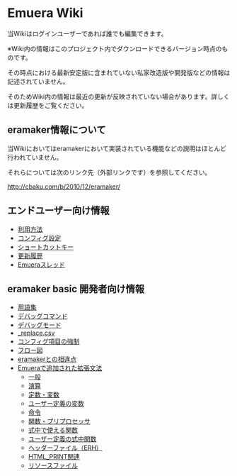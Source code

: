 ﻿# Emuera Wiki

当Wikiはログインユーザーであれば誰でも編集できます。

※Wiki内の情報はこのプロジェクト内でダウンロードできるバージョン時点のものです。

その時点における最新安定版に含まれていない私家改造版や開発版などの情報は記述されていません。

そのためWiki内の情報は最近の更新が反映されていない場合があります。詳しくは更新履歴をご覧ください。

## eramaker情報について

当Wikiにおいてはeramakerにおいて実装されている機能などの説明はほとんど行われていません。

それらについては次のリンク先（外部リンクです）を参照してください。

http://cbaku.com/b/2010/12/eramaker/

## エンドユーザー向け情報

+ [利用方法]()
+ [コンフィグ設定]()
+ [ショートカットキー]()
+ [更新履歴]()
+ [Emueraスレッド]()

## eramaker basic 開発者向け情報

+ [用語集](/Wiki/emuera_wiki/eramaker_base_dev_info_jp_edition/emudic_jp.md)
+ [デバッグコマンド](/Wiki/emuera_wiki/eramaker_base_dev_info_jp_edition/debugcom_jp.md)
+ [デバッグモード](/Wiki/emuera_wiki/eramaker_base_dev_info_jp_edition/debug_jp.md)
+ [\_replace.csv](/Wiki/emuera_wiki/eramaker_base_dev_info_jp_edition/replace_jp.md)
+ [コンフィグ項目の強制](/Wiki/emuera_wiki/eramaker_base_dev_info_jp_edition/exconfig_jp.md)
+ [フロー図](/Wiki/emuera_wiki/eramaker_base_dev_info_jp_edition/flow_jp.md)
+ [eramakerとの相違点](/Wiki/emuera_wiki/eramaker_base_dev_info_jp_edition/diff_jp.md)
+ [Emueraで追加された拡張文法](/Wiki/emuera_wiki/eramaker_base_dev_info_jp_edition/extended_jp.md)
	+ [一般]()
	+ [演算]()
	+ [定数・変数]()
	+ [ユーザー定義の変数]()
	+ [命令]()
	+ [関数・プリプロセッサ]()
	+ [式中で使える関数]()
	+ [ユーザー定義の式中関数]()
	+ [ヘッダーファイル（ERH）]()
	+ [HTML_PRINT関連]()
	+ [リソースファイル]()
	